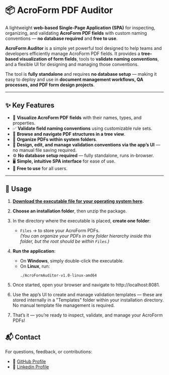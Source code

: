 # 📦 AcroForm PDF Auditor

A lightweight **web-based Single-Page Application (SPA)** for inspecting, organizing, and validating **AcroForm PDF fields** with custom naming conventions — **no database required** and **free to use**.

**AcroForm Auditor** is a simple yet powerful tool designed to help teams and developers efficiently manage AcroForm PDF fields. It provides a **tree-based visualization of form fields**, tools to **validate naming conventions**, and a flexible UI for designing and managing those conventions.

The tool is **fully standalone** and requires **no database setup** — making it easy to deploy and use in **document management workflows, QA processes, and PDF form design projects**.

---

## ✨ Key Features

- 📄 **Visualize AcroForm PDF fields** with their names, types, and properties.
- ✅ **Validate field naming conventions** using customizable rule sets.
- 🌳 **Browse and navigate PDF structures in a tree view**.
- 📁 **Organize PDFs within system folders**.
- 🎨 **Design, edit, and manage validation conventions via the app’s UI** — no manual file saving required.
- ⚙️ **No database setup required** — fully standalone, runs in-browser.
- 🖥️ **Simple, intuitive SPA interface** for ease of use.
- 💸 **Free to use** for all users.

---

## 📖 Usage

1. **[Download the executable file for your operating system here](https://github.com/tsognong/acroFormPDFAuditor/releases/tag/AcroFormPDFAuditor-v1.0.0).**
2. **Choose an installation folder**, then unzip the package.
3. In the directory where the executable is placed, **create one folder**:
   - `Files` → to store your AcroForm PDFs.  
     *(You can organize your PDFs in any folder hierarchy inside this folder, but the root should be within `Files`.)*
4. **Run the application**:
   - On **Windows**, simply double-click the executable.
   - On **Linux**, run:
     ```bash
     ./AcroFormAuditor-v1.0-linux-amd64
     ```
5. Once started, open your browser and navigate to http://localhost:8081.

6. Use the app’s UI to create and manage validation templates — these are stored internally in a "Templates" folder within your installation directory. No manual template file management is required.
7. That’s it — you’re ready to inspect, validate, and manage your AcroForm PDFs!


## 📬 Contact

For questions, feedback, or contributions:
- 🐙 [GitHub Profile](https://github.com/tsognong)
- 🐙 [Linkedin Profile](https://linkedin.com/in/tsognong-fidele)
